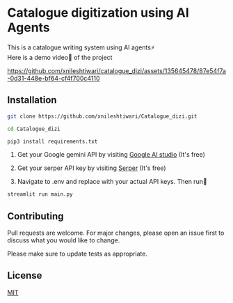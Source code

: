 # Catalogue digitization using AI Agents

This is a catalogue writing system using AI agents⚡   
Here is a demo video🎥 of the project 


https://github.com/xnileshtiwari/catalogue_dizi/assets/135645478/87e54f7a-0d31-448e-bf64-cf4f700c4110

## Installation

```bash
git clone https://github.com/xnileshtiwari/Catalogue_dizi.git
```
```bash
cd Catalogue_dizi
```
```bash
pip3 install requirements.txt
```

1. Get your Google gemini API by visiting [Google AI studio](https://aistudio.google.com/app/apikey) (It's free)         

2. Get your serper API key by visiting [Serper](https://serper.dev/) (It's free)

3. Navigate to .env and replace with your actual API keys. Then run🎯

```bash
streamlit run main.py
```


## Contributing

Pull requests are welcome. For major changes, please open an issue first
to discuss what you would like to change.

Please make sure to update tests as appropriate.

## License

[MIT](https://choosealicense.com/licenses/mit/)



